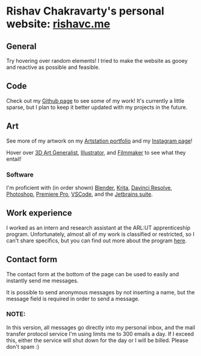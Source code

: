 # Rishav Chakravarty's personal website: [rishavc.me](http://rishavc.me)

## General
Try hovering over random elements! I tried to make the website as gooey and reactive as possible and feasible.

## Code
Check out my [Github page](https://github.com/rishavchakra) to see some of my work! It's currently a little sparse, but I plan to keep it better updated with my projects in the future.

## Art
See more of my artwork on my [Artstation portfolio](https://www.artstation.com/rishavchakra) and my [Instagram page](https://www.instagram.com/ribob_3d/)!

Hover over <u>3D Art Generalist</u>, <u>Illustrator</u>, and <u>Filmmaker</u> to see what they entail! 

### Software
I'm proficient with (in order shown) [Blender](https://blender.org), [Krita](https://krita.org), [Davinci Resolve](https://www.blackmagicdesign.com/products/davinciresolve/), [Photoshop](https://www.adobe.com/products/photoshop.html?promoid=RBS7NL7F&mv=other), [Premiere Pro](https://www.adobe.com/products/premiere.html), [VSCode](https://code.visualstudio.com/), and the [Jetbrains suite](https://www.jetbrains.com/).

## Work experience
I worked as an intern and research assistant at the ARL:UT apprenticeship program. Unfortunately, almost all of my work is classified or restricted, so I can't share specifics, but you can find out more about the program [here](https://wwwext.arlut.utexas.edu/se.shtml).

## Contact form
The contact form at the bottom of the page can be used to easily and instantly send me messages.

It is possible to send anonymous messages by not inserting a name, but the message field is required in order to send a message.

### NOTE:
In this version, all messages go directly into my personal inbox, and the mail transfer protocol service I'm using limits me to 300 emails a day. If I exceed this, either the service will shut down for the day or I will be billed. Please don't spam :)
